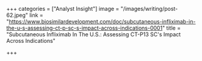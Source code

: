 +++
categories = ["Analyst Insight"]
image = "/images/writing/post-62.jpeg"
link = "https://www.biosimilardevelopment.com/doc/subcutaneous-infliximab-in-the-u-s-assessing-ct-p-sc-s-impact-across-indications-0001"
title = "Subcutaneous Infliximab In The U.S.: Assessing CT-P13 SC's Impact Across Indications"

+++
